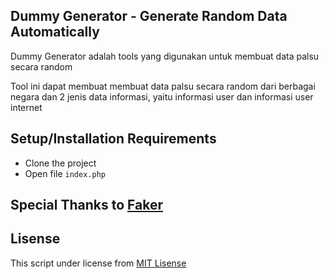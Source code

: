 ## Dummy Generator - Generate Random Data Automatically

Dummy Generator adalah tools yang digunakan untuk membuat data palsu secara random

Tool ini dapat membuat membuat data palsu secara random dari berbagai negara dan 2 jenis data informasi, yaitu informasi user dan informasi user internet

## Setup/Installation Requirements

* Clone the project
* Open file `index.php`

## Special Thanks to <a href="https://github.com/fzaninotto/Faker">Faker</a>

## Lisense

This script under license from <a href="https://github.com/muhaiminmuh/dummy_generator/blob/master/LICENSE">MIT Lisense</a>